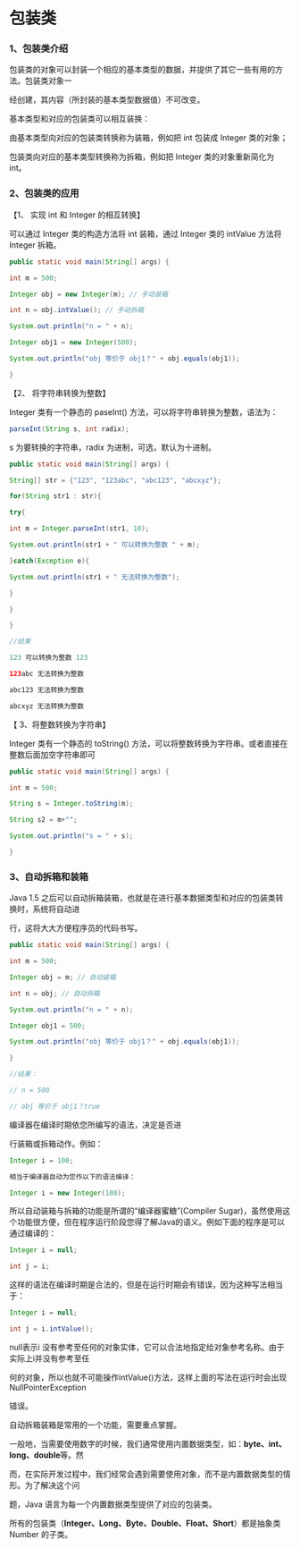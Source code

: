 # **包装类**

### 1、包装类介绍

包装类的对象可以封装一个相应的基本类型的数据，并提供了其它一些有用的方法。包装类对象一

经创建，其内容（所封装的基本类型数据值）不可改变。

基本类型和对应的包装类可以相互装换：

由基本类型向对应的包装类转换称为装箱，例如把 int 包装成 Integer 类的对象；

包装类向对应的基本类型转换称为拆箱，例如把 Integer 类的对象重新简化为 int。 

### 2、包装类的应用

【1、 实现 int 和 Integer 的相互转换】

可以通过 Integer 类的构造方法将 int 装箱，通过 Integer 类的 intValue 方法将 Integer 拆箱。

```java
public static void main(String[] args) { 

int m = 500; 

Integer obj = new Integer(m); // 手动装箱 

int n = obj.intValue(); // 手动拆箱 

System.out.println("n = " + n); 

Integer obj1 = new Integer(500); 

System.out.println("obj 等价于 obj1？" + obj.equals(obj1)); 

} 
```

【2、 将字符串转换为整数】

Integer 类有一个静态的 paseInt() 方法，可以将字符串转换为整数，语法为：

```java
parseInt(String s, int radix); 
```

s 为要转换的字符串，radix 为进制，可选，默认为十进制。

```java
public static void main(String[] args) { 

String[] str = {"123", "123abc", "abc123", "abcxyz"}; 

for(String str1 : str){ 

try{

int m = Integer.parseInt(str1, 10); 

System.out.println(str1 + " 可以转换为整数 " + m); 

}catch(Exception e){ 

System.out.println(str1 + " 无法转换为整数"); 

} 

} 

}

//结果 

123 可以转换为整数 123 

123abc 无法转换为整数 

abc123 无法转换为整数 

abcxyz 无法转换为整数 
```

【 3、将整数转换为字符串】

Integer 类有一个静态的 toString() 方法，可以将整数转换为字符串。或者直接在整数后面加空字符串即可

```java
public static void main(String[] args) { 

int m = 500; 

String s = Integer.toString(m); 

String s2 = m+""; 

System.out.println("s = " + s); 

} 
```

### 3、自动拆箱和装箱

Java 1.5 之后可以自动拆箱装箱，也就是在进行基本数据类型和对应的包装类转换时，系统将自动进

行，这将大大方便程序员的代码书写。

```java
public static void main(String[] args) { 

int m = 500; 

Integer obj = m; // 自动装箱 

int n = obj; // 自动拆箱 

System.out.println("n = " + n); 

Integer obj1 = 500; 

System.out.println("obj 等价于 obj1？" + obj.equals(obj1)); 

}

//结果： 

// n = 500 

// obj 等价于 obj1？true 
```

编译器在编译时期依您所编写的语法，决定是否进

行装箱或拆箱动作。例如：

```java
Integer i = 100; 

相当于编译器自动为您作以下的语法编译： 

Integer i = new Integer(100); 
```

所以自动装箱与拆箱的功能是所谓的“编译器蜜糖”(Compiler Sugar)，虽然使用这个功能很方便，但在程序运行阶段您得了解Java的语义。例如下面的程序是可以通过编译的：

```java
Integer i = null; 

int j = i; 
```

这样的语法在编译时期是合法的，但是在运行时期会有错误，因为这种写法相当于：

```java
Integer i = null; 

int j = i.intValue(); 
```

null表示i 没有参考至任何的对象实体，它可以合法地指定给对象参考名称。由于实际上i并没有参考至任

何的对象，所以也就不可能操作intValue()方法，这样上面的写法在运行时会出现NullPointerException

错误。

自动拆箱装箱是常用的一个功能，需要重点掌握。

一般地，当需要使用数字的时候，我们通常使用内置数据类型，如：**byte、int、long、double**等。然

而，在实际开发过程中，我们经常会遇到需要使用对象，而不是内置数据类型的情形。为了解决这个问

题，Java 语言为每一个内置数据类型提供了对应的包装类。

所有的包装类（**Integer、Long、Byte、Double、Float、Short**）都是抽象类Number 的子类。

